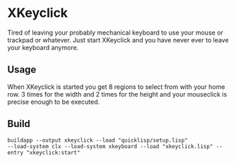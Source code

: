 # XKeyclick

Tired of leaving your probably mechanical keyboard to use your mouse
or trackpad or whatever. Just start XKeyclick and you have never ever
to leave your keyboard anymore.

## Usage

When XKeyclick is started you get 8 regions to select from with
your home row. 3 times for the width and 2 times for the height and
your mouseclick is precise enough to be executed.

## Build

```
buildapp --output xkeyclick --load "quicklisp/setup.lisp"
--load-system clx --load-system xkeyboard --load "xkeyclick.lisp" --entry "xkeyclick:start"
```
